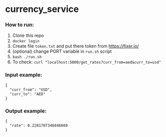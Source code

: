 # currency_service

### How to run: 
1. Clone this repo
2. `docker login`
3. Create file `token.txt` and put there token from https://fixer.io/
4. (optional) change PORT variable in `run.sh` script
5. `bash ./run.sh`
6. To check: `curl "localhost:5000/get_rates?curr_from=aed&curr_to=usd"`

### Input example:
```
{
  "curr_from": "USD",
  "curr_to": "AED"
}
```

### Output example:

```
{
  "rate": 0.2281707346846669
}
```
